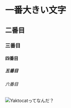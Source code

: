 # 一番大きい文字
## 二番目
### 三番目
#### 四番目
##### 五番目
###### 六番目

![Yaktocatってなんだ？](https://octodex.github.com/images/yaktocat.png)
